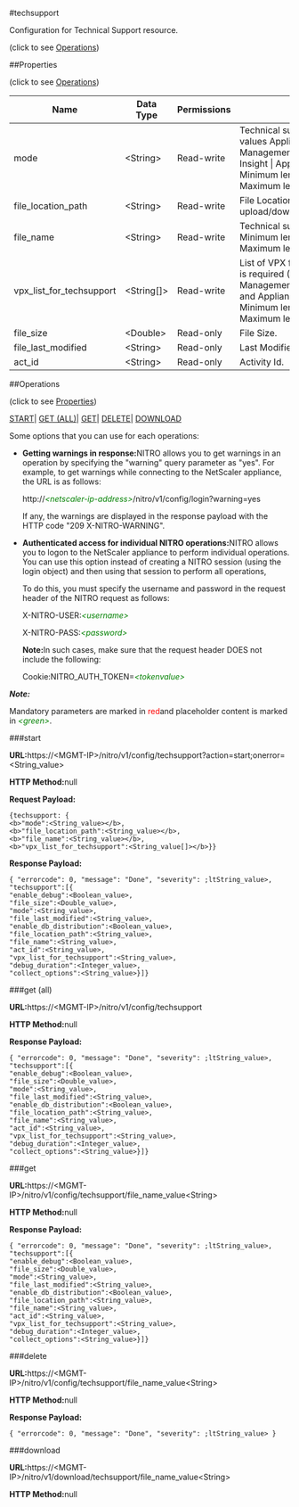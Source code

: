#techsupport



Configuration for Technical Support resource.

<span>(click to see [Operations](#operations))</span>



##Properties 

<span>(click to see [Operations](#operations))</span>





<table><thead><tr><th>Name</th><th>Data Type</th><th>Permissions</th><th>Description</th></tr></thead><tbody><tr><td>mode</td><td>&lt;String></td><td>Read-write</td><td>Technical support Mode, Possible values Appliance | XenServer | Management Service | NetScaler Insight | Appliance_full | Instances.<br>Minimum length = 1<br>Maximum length = 128</td></tr><tr><td>file_location_path</td><td>&lt;String></td><td>Read-write</td><td>File Location on Client for upload/download.</td></tr><tr><td>file_name</td><td>&lt;String></td><td>Read-write</td><td>Technical support File Name.<br>Minimum length = 1<br>Maximum length = 256</td></tr><tr><td>vpx_list_for_techsupport</td><td>&lt;String[]></td><td>Read-write</td><td>List of VPX for which the techsupport is required (Applicable for only : ManagementServiceIncludingInstances and ApplianceIncludingInstances).<br>Minimum length = 1<br>Maximum length = 50</td></tr><tr><td>file_size</td><td>&lt;Double></td><td>Read-only</td><td>File Size.</td></tr><tr><td>file_last_modified</td><td>&lt;String></td><td>Read-only</td><td>Last Modified Time.</td></tr><tr><td>act_id</td><td>&lt;String></td><td>Read-only</td><td>Activity Id.</td></tr></tbody></table>

##Operations 

<span>(click to see [Properties](#properties))</span>





[START](#)| [GET (ALL)](#get-all)| [GET](#get)| [DELETE](#delete)| [DOWNLOAD](#dow)





Some options that you can use for each operations:

<ul><li><p><b>Getting warnings in response:</b>NITRO allows you to get warnings in an operation by specifying the "warning" query parameter as "yes". For example, to get warnings while connecting to the NetScaler appliance, the URL is as follows:</p><p>http://<span style="color:green;font-style:italic;">&lt;netscaler-ip-address&gt;</span>/nitro/v1/config/login?warning=yes</p><p>If any, the warnings are displayed in the response payload with the HTTP code "209 X-NITRO-WARNING".</p></li><li><p><b>Authenticated access for individual NITRO operations:</b>NITRO allows you to logon to the NetScaler appliance to perform individual operations. You can use this option instead of creating a NITRO session (using the login object) and then using that session to perform all operations,</p><p>To do this, you must specify the username and password in the request header of the NITRO request as follows:</p><p>X-NITRO-USER:<span style="color:green;font-style:italic;">&lt;username&gt;</span></p><p>X-NITRO-PASS:<span style="color:green;font-style:italic;">&lt;password&gt;</span></p><p><b>Note:</b>In such cases, make sure that the request header DOES not include the following:</p><p>Cookie:NITRO_AUTH_TOKEN=<span style="color:green;font-style:italic;">&lt;tokenvalue&gt;</span></p></li></ul>







***Note:*** 

Mandatory parameters are marked in <span style="color:#FF0000;">red</span>and placeholder content is marked in <span style="color:green;font-style:italic">&lt;green&gt;</span>.



###start







<b>URL:</b>https://&lt;MGMT-IP&gt;/nitro/v1/config/techsupport?action=start;onerror=&lt;String_value&gt;

<b>HTTP Method:</b>null

<b>Request Payload: </b>
```
{techsupport: {
<b>"mode":<String_value></b>,
<b>"file_location_path":<String_value></b>,
<b>"file_name":<String_value></b>,
<b>"vpx_list_for_techsupport":<String_value[]></b>}}
```

<b>Response Payload: </b>
```
{ "errorcode": 0, "message": "Done", "severity": ;ltString_value>, "techsupport":[{
"enable_debug":<Boolean_value>,
"file_size":<Double_value>,
"mode":<String_value>,
"file_last_modified":<String_value>,
"enable_db_distribution":<Boolean_value>,
"file_location_path":<String_value>,
"file_name":<String_value>,
"act_id":<String_value>,
"vpx_list_for_techsupport":<String_value>,
"debug_duration":<Integer_value>,
"collect_options":<String_value>}]}
```







###get (all)







<b>URL:</b>https://&lt;MGMT-IP&gt;/nitro/v1/config/techsupport

<b>HTTP Method:</b>null

<b>Response Payload: </b>
```
{ "errorcode": 0, "message": "Done", "severity": ;ltString_value>, "techsupport":[{
"enable_debug":<Boolean_value>,
"file_size":<Double_value>,
"mode":<String_value>,
"file_last_modified":<String_value>,
"enable_db_distribution":<Boolean_value>,
"file_location_path":<String_value>,
"file_name":<String_value>,
"act_id":<String_value>,
"vpx_list_for_techsupport":<String_value>,
"debug_duration":<Integer_value>,
"collect_options":<String_value>}]}
```







###get







<b>URL:</b>https://&lt;MGMT-IP&gt;/nitro/v1/config/techsupport/file_name_value&lt;String&gt;

<b>HTTP Method:</b>null

<b>Response Payload: </b>
```
{ "errorcode": 0, "message": "Done", "severity": ;ltString_value>, "techsupport":[{
"enable_debug":<Boolean_value>,
"file_size":<Double_value>,
"mode":<String_value>,
"file_last_modified":<String_value>,
"enable_db_distribution":<Boolean_value>,
"file_location_path":<String_value>,
"file_name":<String_value>,
"act_id":<String_value>,
"vpx_list_for_techsupport":<String_value>,
"debug_duration":<Integer_value>,
"collect_options":<String_value>}]}
```







###delete







<b>URL:</b>https://&lt;MGMT-IP&gt;/nitro/v1/config/techsupport/file_name_value&lt;String&gt;

<b>HTTP Method:</b>null

<b>Response Payload: </b>
```
{ "errorcode": 0, "message": "Done", "severity": ;ltString_value> }
```







###download







<b>URL:</b>https://&lt;MGMT-IP&gt;/nitro/v1/download/techsupport/file_name_value&lt;String&gt;

<b>HTTP Method:</b>null







